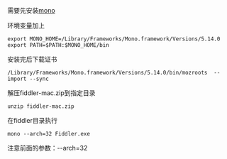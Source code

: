 需要先安装[mono](https://www.telerik.com/download/fiddler/fiddler-osx-beta)

环境变量加上

```
export MONO_HOME=/Library/Frameworks/Mono.framework/Versions/5.14.0
export PATH=$PATH:$MONO_HOME/bin
```
安装完后下载证书

```
/Library/Frameworks/Mono.framework/Versions/5.14.0/bin/mozroots  --import --sync
```

解压fiddler-mac.zip到指定目录

```
unzip fiddler-mac.zip
```

在fiddler目录执行

```
mono --arch=32 Fiddler.exe 
```

注意前面的参数：--arch=32

